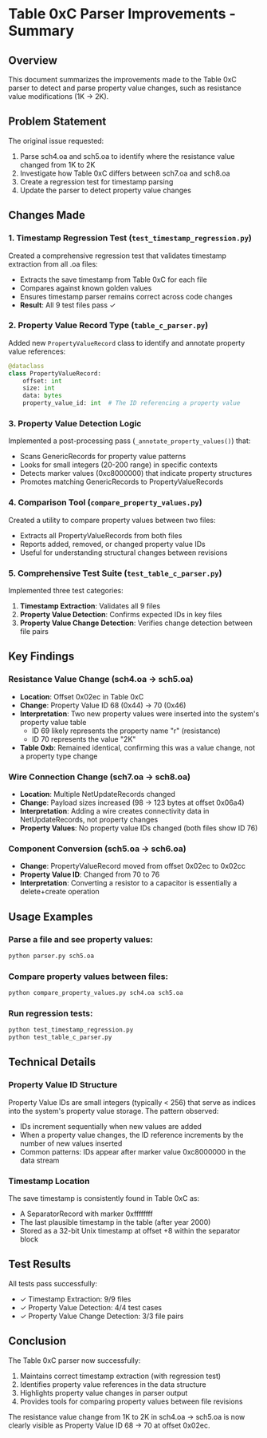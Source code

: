 # Table 0xC Parser Improvements - Summary

## Overview
This document summarizes the improvements made to the Table 0xC parser to detect and parse property value changes, such as resistance value modifications (1K → 2K).

## Problem Statement
The original issue requested:
1. Parse sch4.oa and sch5.oa to identify where the resistance value changed from 1K to 2K
2. Investigate how Table 0xC differs between sch7.oa and sch8.oa
3. Create a regression test for timestamp parsing
4. Update the parser to detect property value changes

## Changes Made

### 1. Timestamp Regression Test (`test_timestamp_regression.py`)
Created a comprehensive regression test that validates timestamp extraction from all .oa files:
- Extracts the save timestamp from Table 0xC for each file
- Compares against known golden values
- Ensures timestamp parser remains correct across code changes
- **Result**: All 9 test files pass ✓

### 2. Property Value Record Type (`table_c_parser.py`)
Added new `PropertyValueRecord` class to identify and annotate property value references:
```python
@dataclass
class PropertyValueRecord:
    offset: int
    size: int
    data: bytes
    property_value_id: int  # The ID referencing a property value
```

### 3. Property Value Detection Logic
Implemented a post-processing pass (`_annotate_property_values()`) that:
- Scans GenericRecords for property value patterns
- Looks for small integers (20-200 range) in specific contexts
- Detects marker values (0xc8000000) that indicate property structures
- Promotes matching GenericRecords to PropertyValueRecords

### 4. Comparison Tool (`compare_property_values.py`)
Created a utility to compare property values between two files:
- Extracts all PropertyValueRecords from both files
- Reports added, removed, or changed property value IDs
- Useful for understanding structural changes between revisions

### 5. Comprehensive Test Suite (`test_table_c_parser.py`)
Implemented three test categories:
1. **Timestamp Extraction**: Validates all 9 files
2. **Property Value Detection**: Confirms expected IDs in key files
3. **Property Value Change Detection**: Verifies change detection between file pairs

## Key Findings

### Resistance Value Change (sch4.oa → sch5.oa)
- **Location**: Offset 0x02ec in Table 0xC
- **Change**: Property Value ID 68 (0x44) → 70 (0x46)
- **Interpretation**: Two new property values were inserted into the system's property value table
  - ID 69 likely represents the property name "r" (resistance)
  - ID 70 represents the value "2K"
- **Table 0xb**: Remained identical, confirming this was a value change, not a property type change

### Wire Connection Change (sch7.oa → sch8.oa)
- **Location**: Multiple NetUpdateRecords changed
- **Change**: Payload sizes increased (98 → 123 bytes at offset 0x06a4)
- **Interpretation**: Adding a wire creates connectivity data in NetUpdateRecords, not property changes
- **Property Values**: No property value IDs changed (both files show ID 76)

### Component Conversion (sch5.oa → sch6.oa)
- **Change**: PropertyValueRecord moved from offset 0x02ec to 0x02cc
- **Property Value ID**: Changed from 70 to 76
- **Interpretation**: Converting a resistor to a capacitor is essentially a delete+create operation

## Usage Examples

### Parse a file and see property values:
```bash
python parser.py sch5.oa
```

### Compare property values between files:
```bash
python compare_property_values.py sch4.oa sch5.oa
```

### Run regression tests:
```bash
python test_timestamp_regression.py
python test_table_c_parser.py
```

## Technical Details

### Property Value ID Structure
Property Value IDs are small integers (typically < 256) that serve as indices into the system's property value storage. The pattern observed:
- IDs increment sequentially when new values are added
- When a property value changes, the ID reference increments by the number of new values inserted
- Common patterns: IDs appear after marker value 0xc8000000 in the data stream

### Timestamp Location
The save timestamp is consistently found in Table 0xC as:
- A SeparatorRecord with marker 0xffffffff
- The last plausible timestamp in the table (after year 2000)
- Stored as a 32-bit Unix timestamp at offset +8 within the separator block

## Test Results
All tests pass successfully:
- ✓ Timestamp Extraction: 9/9 files
- ✓ Property Value Detection: 4/4 test cases
- ✓ Property Value Change Detection: 3/3 file pairs

## Conclusion
The Table 0xC parser now successfully:
1. Maintains correct timestamp extraction (with regression test)
2. Identifies property value references in the data structure
3. Highlights property value changes in parser output
4. Provides tools for comparing property values between file revisions

The resistance value change from 1K to 2K in sch4.oa → sch5.oa is now clearly visible as Property Value ID 68 → 70 at offset 0x02ec.
